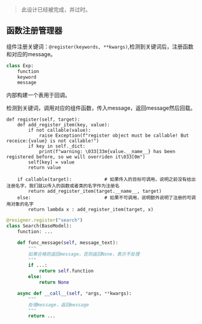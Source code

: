 > 此设计已经被完成，并过时。
>
>

## 函数注册管理器

组件注册关键词：`@register(keywords, **kwargs)`,检测到关键词后，注册函数和对应的message。

```python
class Exp:
    function
    keyword
    message
```

内部构建一个表用于回调。

检测到关键词，调用对应的组件函数，传入message，返回message然后回载。

    def register(self, target):
        def add_register_item(key, value):
            if not callable(value):
                raise Exception(f"register object must be callable! But receice:{value} is not callable!")
            if key in self._dict:
                print(f"warning: \033[33m{value.__name__} has been registered before, so we will overriden it\033[0m")
            self[key] = value
            return value

        if callable(target):            # 如果传入的目标可调用，说明之前没有给出注册名字，我们就以传入的函数或者类的名字作为注册名
            return add_register_item(target.__name__, target)
        else:                           # 如果不可调用，说明额外说明了注册的可调用对象的名字
            return lambda x : add_register_item(target, x)

```python
@resigner.register("search")
class Search(BaseModel):
    function: ...

    def func_message(self, message_text):
        """
        如果合格则返回message，否则返回None，表示不处理
        """
        if ...:
            return self.function
        else:
            return None

    async def __call__(self, *args, **kwargs):
        """
        处理message，返回message
        """
        return ...
```
